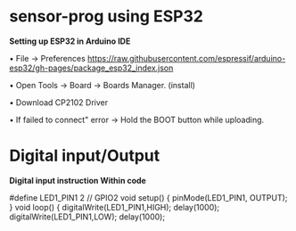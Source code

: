 
# sensor-prog using ESP32

**Setting up ESP32 in Arduino IDE**

•	File → Preferences https://raw.githubusercontent.com/espressif/arduino-esp32/gh-pages/package_esp32_index.json

•	Open Tools → Board → Boards Manager. (install)

•	Download CP2102 Driver

•	If failed to connect" error → Hold the BOOT button while uploading.

# Digital input/Output
**Digital input instruction Within code**

#define LED1_PIN1  2 // GPIO2
void setup() {
    pinMode(LED1_PIN1, OUTPUT);
}
void loop() {
    digitalWrite(LED1_PIN1,HIGH);
    delay(1000);
    digitalWrite(LED1_PIN1,LOW);
      delay(1000);
